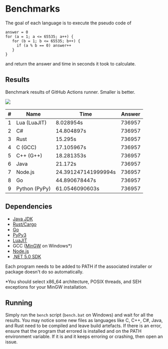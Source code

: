 # Benchmarks

The goal of each language is to execute the pseudo code of

```
answer = 0
for (a = 1; a <= 65535; a++) {
   for (b = 1; b <= 65535; b++) {
     if (a % b == 0) answer++
   }
}
```

and return the answer and time in seconds it took to calculate.

## Results

Benchmark results of GitHub Actions runner. Smaller is better.

<!-- RESULTS START -->
<img src="https://quickchart.io/chart?backgroundColor=white&c=%7B%22type%22%3A%22bar%22%2C%22data%22%3A%7B%22labels%22%3A%5B%22Lua%20(LuaJIT)%22%2C%22C%23%22%2C%22Rust%22%2C%22C%20(GCC)%22%2C%22C%2B%2B%20(G%2B%2B)%22%2C%22Java%22%2C%22Node.js%22%2C%22Go%22%2C%22Python%20(PyPy)%22%5D%2C%22datasets%22%3A%5B%7B%22label%22%3A%22Time%22%2C%22data%22%3A%5B8.028954%2C14.804897%2C15.295%2C17.105967%2C18.281353%2C21.172%2C24.391247141999994%2C44.890678447%2C61.0546090603%5D%7D%5D%7D%7D" />

|#|Name|Time|Answer|
|---|---|---|---|
|1|Lua (LuaJIT)|8.028954s|736957|
|2|C#|14.804897s|736957|
|3|Rust|15.295s|736957|
|4|C (GCC)|17.105967s|736957|
|5|C++ (G++)|18.281353s|736957|
|6|Java|21.172s|736957|
|7|Node.js|24.391247141999994s|736957|
|8|Go|44.890678447s|736957|
|9|Python (PyPy)|61.0546090603s|736957|

<!-- RESULTS END -->

## Dependencies

- [Java JDK](https://adoptopenjdk.net/)
- [Rust/Cargo](https://www.rust-lang.org/tools/install)
- [Go](https://golang.org/doc/install)
- [PyPy3](https://www.pypy.org/download.html)
- [LuaJIT](https://luajit.org/download.html)
- GCC ([MinGW](https://sourceforge.net/projects/mingw-w64/files/Toolchains%20targetting%20Win32/Personal%20Builds/mingw-builds/installer/mingw-w64-install.exe/download) on Windows\*)
- [Node.js](https://nodejs.org/en/download/)
- [.NET 5.0 SDK](https://dotnet.microsoft.com/download/dotnet/5.0)

Each program needs to be added to PATH if the associated installer or package doesn't do so automatically.

\*You should select x86_64 architecture, POSIX threads, and SEH exceptions for your MinGW installation.

## Running

Simply run the `bench` script (`bench.bat` on Windows) and wait for all the results. You may notice some new files as languages like C, C++, C#, Java, and Rust need to be compiled and leave build artefacts. If there is an error, ensure that the program that errored is installed and on the PATH environment variable. If it is and it keeps erroring or crashing, then open an issue.

